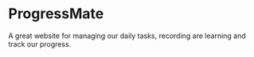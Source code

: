# ProgressMate
A great website for managing our daily tasks, recording are learning and track our progress.
